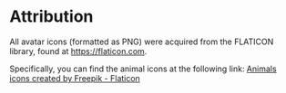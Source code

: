 # Attribution

<p>
    All avatar icons (formatted as PNG) were acquired from the FLATICON library, 
    found at <a href="https://flaticon.com">https://flaticon.com</a>.
</p>

<p>
    Specifically, you can find the animal icons at the following link: 
    <a href="https://www.flaticon.com/free-icons/animals" title="animals icons">Animals icons created by Freepik - Flaticon</a>
</p>